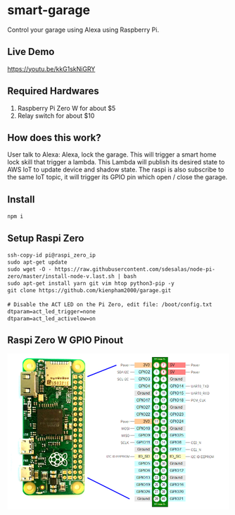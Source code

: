 # smart-garage

Control your garage using Alexa using Raspberry Pi.

## Live Demo

https://youtu.be/kkG1skNiGRY

## Required Hardwares

1) Raspberry Pi Zero W for about $5
2) Relay switch for about $10

## How does this work?

User talk to Alexa: Alexa, lock the garage. This will trigger a smart home lock skill that trigger a lambda. This Lambda will publish its desired state to AWS IoT to update device and shadow state. The raspi is also subscribe to the same IoT topic, it will trigger its GPIO pin which open / close the garage.

## Install

```shell
npm i
```

## Setup Raspi Zero

```shell
ssh-copy-id pi@raspi_zero_ip
sudo apt-get update
sudo wget -O - https://raw.githubusercontent.com/sdesalas/node-pi-zero/master/install-node-v.last.sh | bash
sudo apt-get install yarn git vim htop python3-pip -y
git clone https://github.com/kienpham2000/garage.git

# Disable the ACT LED on the Pi Zero, edit file: /boot/config.txt
dtparam=act_led_trigger=none
dtparam=act_led_activelow=on
```

## Raspi Zero W GPIO Pinout

![gpio](docs/raspi-0w-gpio-pinout.png)
